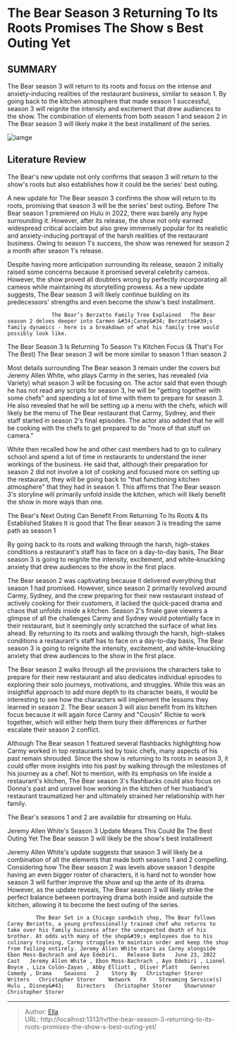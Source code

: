 # The Bear Season 3 Returning To Its Roots Promises The Show s Best Outing Yet


## SUMMARY 



  The Bear season 3 will return to its roots and focus on the intense and anxiety-inducing realities of the restaurant business, similar to season 1.   By going back to the kitchen atmosphere that made season 1 successful, season 3 will reignite the intensity and excitement that drew audiences to the show.   The combination of elements from both season 1 and season 2 in The Bear season 3 will likely make it the best installment of the series.  

![iamge](https://static1.srcdn.com/wordpress/wp-content/uploads/2024/01/the-bear-season-3-returning-to-its-roots-promises-the-show-s-best-outing-yet.jpg)

## Literature Review
The Bear&#39;s new update not only confirms that season 3 will return to the show&#39;s roots but also establishes how it could be the series&#39; best outing.




A new update for The Bear season 3 confirms the show will return to its roots, promising that season 3 will be the series&#39; best outing. Before The Bear season 1 premiered on Hulu in 2022, there was barely any hype surrounding it. However, after its release, the show not only earned widespread critical acclaim but also grew immensely popular for its realistic and anxiety-inducing portrayal of the harsh realities of the restaurant business. Owing to season 1&#39;s success, the show was renewed for season 2 a month after season 1&#39;s release.




Despite having more anticipation surrounding its release, season 2 initially raised some concerns because it promised several celebrity cameos. However, the show proved all doubters wrong by perfectly incorporating all cameos while maintaining its storytelling prowess. As a new update suggests, The Bear season 3 will likely continue building on its predecessors&#39; strengths and even become the show&#39;s best installment.

                  The Bear’s Berzatto Family Tree Explained   The Bear season 2 delves deeper into Carmen &#34;Carmy&#34; Berzatto&#39;s family dynamics - here is a breakdown of what his family tree would possibly look like.    


 The Bear Season 3 Is Returning To Season 1&#39;s Kitchen Focus (&amp; That&#39;s For The Best) 
The Bear season 3 will be more similar to season 1 than season 2
         

Most details surrounding The Bear season 3 remain under the covers but Jeremy Allen White, who plays Carmy in the series, has revealed (via Variety) what season 3 will be focusing on. The actor said that even though he has not read any scripts for season 3, he will be &#34;getting together with some chefs&#34; and spending a lot of time with them to prepare for season 3. He also revealed that he will be setting up a menu with the chefs, which will likely be the menu of The Bear restaurant that Carmy, Sydney, and their staff started in season 2&#39;s final episodes. The actor also added that he will be cooking with the chefs to get prepared to do &#34;more of that stuff on camera.&#34;




White then recalled how he and other cast members had to go to culinary school and spend a lot of time in restaurants to understand the inner workings of the business. He said that, although their preparation for season 2 did not involve a lot of cooking and focused more on setting up the restaurant, they will be going back to &#34;that functioning kitchen atmosphere&#34; that they had in season 1. This affirms that The Bear season 3&#39;s storyline will primarily unfold inside the kitchen, which will likely benefit the show in more ways than one.



 The Bear&#39;s Next Outing Can Benefit From Returning To Its Roots &amp; Its Established Stakes 
It is good that The Bear season 3 is treading the same path as season 1
          



By going back to its roots and walking through the harsh, high-stakes conditions a restaurant&#39;s staff has to face on a day-to-day basis, The Bear season 3 is going to reignite the intensity, excitement, and white-knuckling anxiety that drew audiences to the show in the first place.







The Bear season 2 was captivating because it delivered everything that season 1 had promised. However, since season 2 primarily revolved around Carmy, Sydney, and the crew preparing for their new restaurant instead of actively cooking for their customers, it lacked the quick-paced drama and chaos that unfolds inside a kitchen. Season 2&#39;s finale gave viewers a glimpse of all the challenges Carmy and Sydney would potentially face in their restaurant, but it seemingly only scratched the surface of what lies ahead. By returning to its roots and walking through the harsh, high-stakes conditions a restaurant&#39;s staff has to face on a day-to-day basis, The Bear season 3 is going to reignite the intensity, excitement, and white-knuckling anxiety that drew audiences to the show in the first place.

The Bear season 2 walks through all the provisions the characters take to prepare for their new restaurant and also dedicates individual episodes to exploring their solo journeys, motivations, and struggles. While this was an insightful approach to add more depth to its character beats, it would be interesting to see how the characters will implement the lessons they learned in season 2. The Bear season 3 will also benefit from its kitchen focus because it will again force Carmy and &#34;Cousin&#34; Richie to work together, which will either help them bury their differences or further escalate their season 2 conflict. 




Although The Bear season 1 featured several flashbacks highlighting how Carmy worked in top restaurants led by toxic chefs, many aspects of his past remain shrouded. Since the show is returning to its roots in season 3, it could offer more insights into his past by walking through the milestones of his journey as a chef. Not to mention, with its emphasis on life inside a restaurant&#39;s kitchen, The Bear season 3&#39;s flashbacks could also focus on Donna&#39;s past and unravel how working in the kitchen of her husband&#39;s restaurant traumatized her and ultimately strained her relationship with her family.



The Bear&#39;s seasons 1 and 2 are available for streaming on Hulu.






 Jeremy Allen White&#39;s Season 3 Update Means This Could Be The Best Outing Yet 
The Bear season 3 will likely be the show&#39;s best installment
         




Jeremy Allen White&#39;s update suggests that season 3 will likely be a combination of all the elements that made both seasons 1 and 2 compelling. Considering how The Bear season 2 was levels above season 1 despite having an even bigger roster of characters, it is hard not to wonder how season 3 will further improve the show and up the ante of its drama. However, as the update reveals, The Bear season 3 will likely strike the perfect balance between portraying drama both inside and outside the kitchen, allowing it to become the best outing of the series.

             The Bear Set in a Chicago sandwich shop, The Bear follows Carmy Berzatto, a young professionally trained chef who returns to take over his family business after the unexpected death of his brother. At odds with many of the shop&#39;s employees due to his culinary training, Carmy struggles to maintain order and keep the shop from failing entirely. Jeremy Allen White stars as Carmy alongside Ebon Moss-Bachrach and Ayo Edebiri.   Release Date   June 23, 2022    Cast   Jeremy Allen White , Ebon Moss-Bachrach , Ayo Edebiri , Lionel Boyce , Liza Colón-Zayas , Abby Elliott , Oliver Platt    Genres   Comedy , Drama    Seasons   2    Story By   Christopher Storer    Writers   Christopher Storer    Network   FX    Streaming Service(s)   Hulu , Disney&#43;    Directors   Christopher Storer    Showrunner   Christopher Storer       


---

> Author: [Ella](https://instagram.hk.cn/)  
> URL: http://localhost:1313/tv/the-bear-season-3-returning-to-its-roots-promises-the-show-s-best-outing-yet/  

